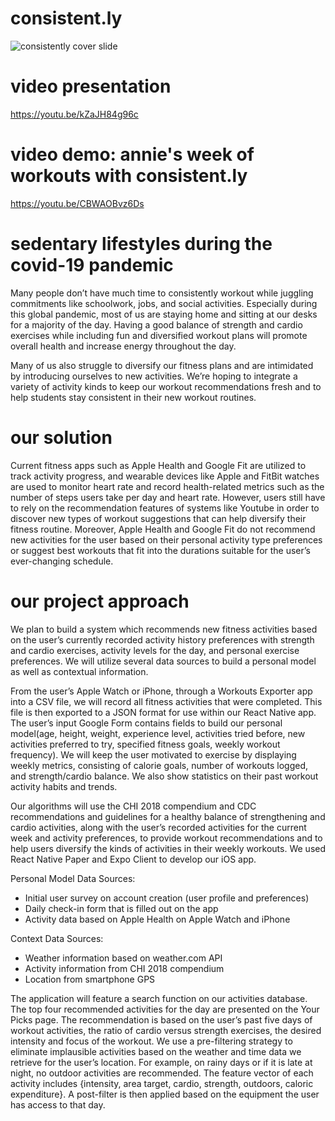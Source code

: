 
# consistent.ly

![consistently cover slide](https://user-images.githubusercontent.com/43034257/110910937-dbefe680-82c6-11eb-9ed0-ee7f9036446b.png)

# video presentation 

https://youtu.be/kZaJH84g96c 

# video demo: annie's week of workouts with consistent.ly

https://youtu.be/CBWAOBvz6Ds 

# sedentary lifestyles during the covid-19 pandemic

Many people don’t have much time to consistently workout while juggling commitments like schoolwork, jobs, and social activities. Especially during this global pandemic, most of us are staying home and sitting at our desks for a majority of the day. Having a good balance of strength and cardio exercises while including fun and diversified workout plans will promote overall health and increase energy throughout the day. 

Many of us also struggle to diversify our fitness plans and are intimidated by introducing ourselves to new activities. We’re hoping to integrate a variety of activity kinds to keep our workout recommendations fresh and to help students stay consistent in their new workout routines. 

# our solution

Current fitness apps such as Apple Health and Google Fit are utilized to track activity progress, and wearable devices like Apple and FitBit watches are used to monitor heart rate and record health-related metrics such as the number of steps users take per day and heart rate. However, users still have to rely on the recommendation features of systems like Youtube in order to discover new types of workout suggestions that can help diversify their fitness routine. Moreover, Apple Health and Google Fit do not recommend new activities for the user based on their personal activity type preferences or suggest best workouts that fit into the durations suitable for the user’s ever-changing schedule. 

# our project approach

We plan to build a system which recommends new fitness activities based on the user’s currently recorded activity history preferences with strength and cardio exercises, activity levels for the day, and personal exercise preferences. We will utilize several data sources to build a personal model as well as contextual information. 

From the user’s Apple Watch or iPhone, through a Workouts Exporter app into a CSV file, we will record all fitness activities that were completed. This file is then exported to a JSON format for use within our React Native app. The user’s input Google Form contains fields to build our personal model(age, height, weight, experience level, activities tried before, new activities preferred to try, specified fitness goals, weekly workout frequency). We will keep the user motivated to exercise by displaying weekly metrics, consisting of calorie goals, number of workouts logged, and strength/cardio balance. We also show statistics on their past workout activity habits and trends. 

Our algorithms will use the CHI 2018 compendium and CDC recommendations and guidelines for a healthy balance of strengthening and cardio activities, along with the user’s recorded activities for the current week and activity preferences, to provide workout recommendations and to help users diversify the kinds of activities in their weekly workouts. We used React Native Paper and Expo Client to develop our iOS app. 

Personal Model Data Sources: 
- Initial user survey on account creation (user profile and preferences)
- Daily check-in form that is filled out on the app
- Activity data based on Apple Health on Apple Watch and iPhone

Context Data Sources: 
- Weather information based on weather.com API
- Activity information from CHI 2018 compendium
- Location from smartphone GPS 


The application will feature a search function on our activities database. The top four recommended activities for the day are presented on the Your Picks page. The recommendation is based on the user’s past five days of workout activities, the ratio of cardio versus strength exercises, the desired intensity and focus of the workout. We use a pre-filtering strategy to eliminate implausible activities based on the weather and time data we retrieve for the user’s location. For example, on rainy days or if it is late at night, no outdoor activities are recommended. The feature vector of each activity includes {intensity, area target, cardio, strength, outdoors, caloric expenditure}. A post-filter is then applied based on the equipment the user has access to that day.
